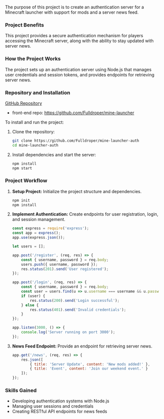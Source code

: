 The purpose of this project is to create an authentication server for a Minecraft launcher with support for mods and a server news feed.

### Project Benefits
This project provides a secure authentication mechanism for players accessing the Minecraft server, along with the ability to stay updated with server news.

### How the Project Works
The project sets up an authentication server using Node.js that manages user credentials and session tokens, and provides endpoints for retrieving server news.

### Repository and Installation
[GitHub Repository](https://github.com/Fulldroper/mine-launcher-auth)
- front-end repo: https://github.com/Fulldroper/mine-launcher

To install and run the project:

1. Clone the repository:
    ```bash
    git clone https://github.com/Fulldroper/mine-launcher-auth
    cd mine-launcher-auth
    ```

2. Install dependencies and start the server:
    ```bash
    npm install
    npm start
    ```

### Project Workflow
1. **Setup Project:** Initialize the project structure and dependencies.
    ```bash
    npm init
    npm install
    ```

2. **Implement Authentication:** Create endpoints for user registration, login, and session management.
    ```javascript
    const express = require('express');
    const app = express();
    app.use(express.json());

    let users = [];

    app.post('/register', (req, res) => {
        const { username, password } = req.body;
        users.push({ username, password });
        res.status(201).send('User registered');
    });

    app.post('/login', (req, res) => {
        const { username, password } = req.body;
        const user = users.find(u => u.username === username && u.password === password);
        if (user) {
            res.status(200).send('Login successful');
        } else {
            res.status(401).send('Invalid credentials');
        }
    });

    app.listen(3000, () => {
        console.log('Server running on port 3000');
    });
    ```

3. **News Feed Endpoint:** Provide an endpoint for retrieving server news.
    ```javascript
    app.get('/news', (req, res) => {
        res.json([
            { title: 'Server Update', content: 'New mods added!' },
            { title: 'Event', content: 'Join our weekend event.' }
        ]);
    });
    ```

### Skills Gained
- Developing authentication systems with Node.js
- Managing user sessions and credentials
- Creating RESTful API endpoints for news feeds
